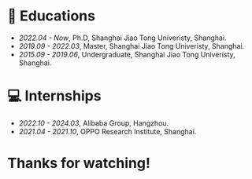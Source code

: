 
# 📖 Educations
- *2022.04 - Now*, Ph.D, Shanghai Jiao Tong Univeristy, Shanghai.
- *2019.09 - 2022.03*, Master, Shanghai Jiao Tong Univeristy, Shanghai.
- *2015.09 - 2019.06*, Undergraduate, Shanghai Jiao Tong Univeristy, Shanghai.

# 💻 Internships
- *2022.10 - 2024.03*, Alibaba Group, Hangzhou.
- *2021.04 - 2021.10*, OPPO Research Institute, Shanghai.

# Thanks for watching!
<script type="text/javascript" id="mapmyvisitors" src="//mapmyvisitors.com/map.js?d=B4PSU0iLI-ELYN0bCfEEdyqRGO5js81bHVYDQRJlckM&cl=ffffff&w=a"></script>